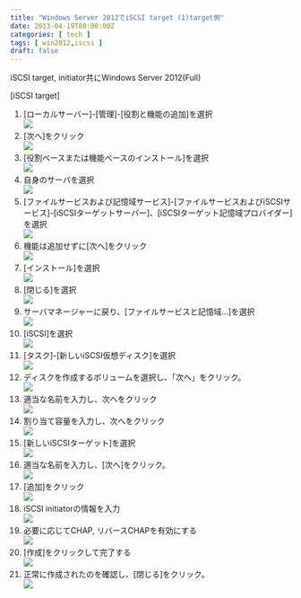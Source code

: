 ```yaml
---
title: "Windows Server 2012でiSCSI target (1)target側"
date: 2013-04-19T00:00:00Z
categories: [ tech ]
tags: [ win2012,iscsi ]
draft: false
---
```


iSCSI target, initiator共にWindows Server 2012(Full)

[iSCSI target]

1. [ローカルサーバー]-[管理]-[役割と機能の追加]を選択  
   ![](../images/d4a48f30.png)
1. [次へ]をクリック  
   ![](../images/6e72d3c0.png)
1. [役割ベースまたは機能ベースのインストール]を選択  
   ![](../images/65b09605.png)
1. 自身のサーバを選択  
   ![](../images/9b7dcba4.png)
1. [ファイルサービスおよび記憶域サービス]-[ファイルサービスおよびiSCSIサービス]-[iSCSIターゲットサーバー]、[iSCSIターゲット記憶域プロバイダー]を選択  
   ![](../images/8ce44099.png)
1. 機能は追加せずに[次へ]をクリック  
   ![](../images/d871e372.png)
1. [インストール]を選択  
   ![](../images/0699b2e2.png)
1. [閉じる]を選択  
   ![](../images/8506304a.png)
1. サーバマネージャーに戻り、[ファイルサービスと記憶域…]を選択  
   ![](../images/e32560a1.png)
1. [iSCSI]を選択  
   ![](../images/8ba4b383.png)
1. [タスク]-[新しいiSCSI仮想ディスク]を選択  
   ![](../images/9d6c8244.png)
1. ディスクを作成するボリュームを選択し、「次へ」をクリック。  
   ![](../images/0579543d.png)
1. 適当な名前を入力し、次へをクリック  
   ![](../images/4e2375aa.png)
1. 割り当て容量を入力し、次へをクリック  
   ![](../images/d5f02f1e.png)
1. [新しいiSCSIターゲット]を選択  
   ![](../images/70c3b809.png)
1. 適当な名前を入力し、[次へ]をクリック。  
   ![](../images/d8cdb8cd.png)
1. [追加]をクリック  
   ![](../images/8c64e103.png)
1. iSCSI initiatorの情報を入力  
   ![](../images/d43dedfe.png)
1. 必要に応じてCHAP, リバースCHAPを有効にする  
   ![](../images/e77caa40.png)
1. [作成]をクリックして完了する  
   ![](../images/bb6f80fe.png)
1. 正常に作成されたのを確認し、[閉じる]をクリック。  
   ![](../images/eb29e0a3.png)